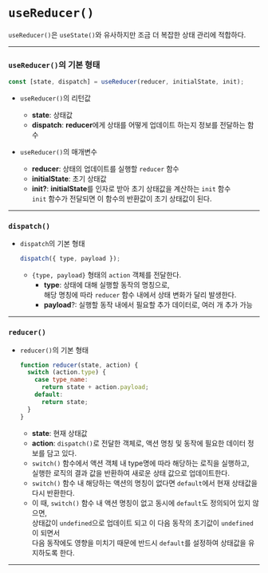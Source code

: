 # `useReducer()`

`useReducer()`은 `useState()`와 유사하지만 조금 더 복잡한 상태 관리에 적합하다.

---

### `useReducer()`의 기본 형태

```jsx
const [state, dispatch] = useReducer(reducer, initialState, init);
```

- `useReducer()`의 리턴값

  - **state**: 상태값
  - **dispatch**: **reducer**에게 상태를 어떻게 업데이트 하는지 정보를 전달하는 함수

- `useReducer()`의 매개변수

  - **reducer**: 상태의 업데이트를 실행할 `reducer` 함수
  - **initialState**: 초기 상태값
  - **init?**: **initialState**를 인자로 받아 초기 상태값을 계산하는 `init` 함수  
    `init` 함수가 전달되면 이 함수의 반환값이 초기 상태값이 된다.

---

### `dispatch()`

- `dispatch`의 기본 형태
  ```jsx
  dispatch({ type, payload });
  ```
  - `{type, payload}` 형태의 `action` 객체를 전달한다.
    - **type**: 상태에 대해 실행할 동작의 명칭으로,  
      해당 명칭에 따라 `reducer` 함수 내에서 상태 변화가 달리 발생한다.
    - **payload**?: 실행할 동작 내에서 필요할 추가 데이터로, 여러 개 추가 가능

---

### `reducer()`

- `reducer()`의 기본 형태
  ```jsx
  function reducer(state, action) {
    switch (action.type) {
      case type_name:
        return state + action.payload;
      default:
        return state;
    }
  }
  ```
  - **state**: 현재 상태값
  - **action**: `dispatch()`로 전달한 객체로, 액션 명칭 및 동작에 필요한 데이터 정보를 담고 있다.
  - `switch()` 함수에서 액션 객체 내 type명에 따라 해당하는 로직을 실행하고,  
    실행한 로직의 결과 값을 반환하여 새로운 상태 값으로 업데이트한다.
  - `switch()` 함수 내 해당하는 액션의 명칭이 없다면 `default`에서 현재 상태값을 다시 반환한다.
  - 이 때, `switch()` 함수 내 액션 명칭이 없고 동시에 `default`도 정의되어 있지 않으면,  
    상태값이 `undefined`으로 업데이트 되고 이 다음 동작의 초기값이 `undefined`이 되면서  
    다음 동작에도 영향을 미치기 때문에 반드시 `default`를 설정하여 상태값을 유지하도록 한다.

---
